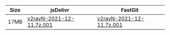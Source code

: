|    Size   |     jsDelivr  | FastGit |
|  ---  |  ---  |  ---  |
| 17MB | [v2rayN-2021-12-11.7z.001](https://cdn.jsdelivr.net/gh/googleians/v2rayN-32@main/v2rayN-2021-12-11.7z.001) | [v2rayN-2021-12-11.7z.001](https://raw.fastgit.org/googleians/v2rayN-32/main/v2rayN-2021-12-11.7z.001) |
